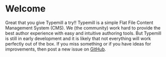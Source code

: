 # Welcome

Great that you give Typemill a try!! Typemill is a simple Flat File Content Management System (CMS). We (the community) work hard to provide the best author experience with easy and intuitive authoring tools. But Typemill is still in early development and it is likely that not everything will work perfectly out of the box. If you miss something or if you have ideas for improvements, then post a new issue on [GitHub](https://github.com/typemill/typemill/issues).

